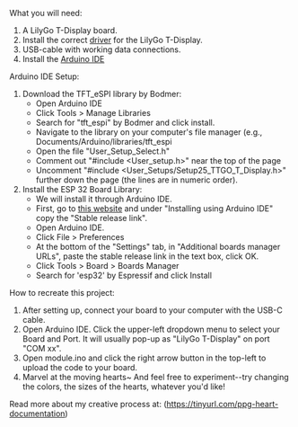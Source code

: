 What you will need:
1. A LilyGo T-Display board.
2. Install the correct [driver](https://github.com/Xinyuan-LilyGO/TTGO-T-Display) for the LilyGo T-Display.
3. USB-cable with working data connections.
4. Install the [Arduino IDE](https://www.arduino.cc/en/software)

Arduino IDE Setup:
1. Download the TFT_eSPI library by Bodmer:
    - Open Arduino IDE
    - Click Tools > Manage Libraries
    - Search for "tft_espi" by Bodmer and click install.
    - Navigate to the library on your computer's file manager (e.g., Documents/Arduino/libraries/tft_espi
    - Open the file "User_Setup_Select.h"
    - Comment out "#include <User_setup.h>" near the top of the page
    - Uncomment "#include <User_Setups/Setup25_TTGO_T_Display.h>" further down the page (the lines are in numeric order).
2. Install the ESP 32 Board Library:
    - We will install it through Arduino IDE.
    - First, go to [this website](https://docs.espressif.com/projects/arduino-esp32/en/latest/installing.html) and under "Installing using Arduino IDE" copy the "Stable release link".
    - Open Arduino IDE.
    - Click File > Preferences
    - At the bottom of the "Settings" tab, in "Additional boards manager URLs", paste the stable release link in the text box, click OK.
    - Click Tools > Board > Boards Manager
    - Search for 'esp32' by Espressif and click Install
      
How to recreate this project:
1. After setting up, connect your board to your computer with the USB-C cable.
2. Open Arduino IDE. Click the upper-left dropdown menu to select your Board and Port. It will usually pop-up as "LilyGo T-Display" on port "COM xx".
4. Open module.ino and click the right arrow button in the top-left to upload the code to your board.
5. Marvel at the moving hearts~ And feel free to experiment--try changing the colors, the sizes of the hearts, whatever you'd like!

Read more about my creative process at: (https://tinyurl.com/ppg-heart-documentation)
